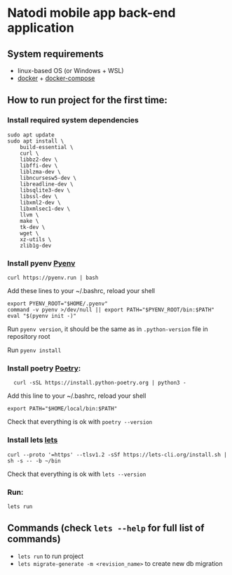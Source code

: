 # Natodi mobile app back-end application

## System requirements
- linux-based OS (or Windows + WSL)
- [docker](https://docs.docker.com/engine/install/) + [docker-compose](https://docs.docker.com/compose/install/)

## How to run project for the first time:

### Install required system dependencies
```shell
sudo apt update
sudo apt install \
    build-essential \
    curl \
    libbz2-dev \
    libffi-dev \
    liblzma-dev \
    libncursesw5-dev \
    libreadline-dev \
    libsqlite3-dev \
    libssl-dev \
    libxml2-dev \
    libxmlsec1-dev \
    llvm \
    make \
    tk-dev \
    wget \
    xz-utils \
    zlib1g-dev
```

### Install pyenv [Pyenv](https://github.com/pyenv/pyenv#getting-pyenv)
```shell
curl https://pyenv.run | bash
```

Add these lines to your ~/.bashrc, reload your shell
```shell
export PYENV_ROOT="$HOME/.pyenv"
command -v pyenv >/dev/null || export PATH="$PYENV_ROOT/bin:$PATH"
eval "$(pyenv init -)"
```

Run `pyenv version`, it should be the same as in `.python-version` file in repository root

Run `pyenv install`

### Install poetry [Poetry](https://python-poetry.org/docs/#installation):
```shell
  curl -sSL https://install.python-poetry.org | python3 -
```

Add this line to your ~/.bashrc, reload your shell
```shell
export PATH="$HOME/local/bin:$PATH"
```

Check that everything is ok with `poetry --version`

### Install lets [lets](https://lets-cli.org/docs/installation)
```shell
curl --proto '=https' --tlsv1.2 -sSf https://lets-cli.org/install.sh | sh -s -- -b ~/bin
```

Check that everything is ok with `lets --version`

### Run:
```shell
lets run
```

## Commands (check `lets --help` for full list of commands)

- `lets run` to run project
- `lets migrate-generate -m <revision_name>` to create new db migration
